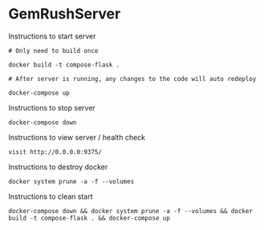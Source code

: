 # GemRushServer

Instructions to start server

```
# Only need to build once

docker build -t compose-flask .

# After server is running, any changes to the code will auto redeploy

docker-compose up
```

Instructions to stop server

```
docker-compose down
```

Instructions to view server / health check

```
visit http://0.0.0.0:9375/
```

Instructions to destroy docker
```
docker system prune -a -f --volumes
```

Instructions to clean start
```
docker-compose down && docker system prune -a -f --volumes && docker build -t compose-flask . && docker-compose up
```